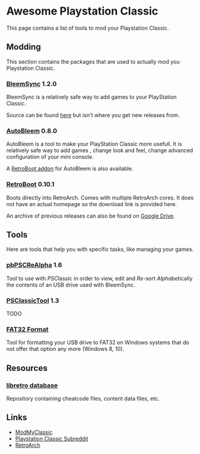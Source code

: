 # Awesome Playstation Classic
This page contains a list of tools to mod your Playstation Classic.

## Modding
This section contains the packages that are used to actually mod you Playstation Classic.

### [BleemSync](https://modmyclassic.com/bleemsync/) 1.2.0
BleemSync is a relatively safe way to add games to your PlayStation Classic.

Source can be found [here](https://github.com/pathartl/BleemSync) but isn't where you get new releases from.

### [AutoBleem](https://github.com/screemerpl/cbleemsync) 0.8.0
AutoBleem is a tool to make your PlayStation Classic more usefull. It is relatively safe way to add games , change look and feel, change advanced configuration of your mini console.

A [RetroBoot addon](https://drive.google.com/open?id=10eHLDwBr4IXUPhvkX6EWaor8h4amUadK) for AutoBleem is also available.

### [RetroBoot](https://drive.google.com/open?id=1Bv23T4xbCBzHUZr5AbaXGS5IiQybWhnh) 0.10.1
Boots directly into RetroArch. Comes with multiple RetroArch cores.
It does not have an actual homepage so the download link is provided here.

An archive of previous releases can also be found on [Google Drive](https://drive.google.com/drive/folders/1WafO7d9th03PLPdxJnhOEHyxkwfHgYvZ?usp=sharing).

## Tools
Here are tools that help you with specific tasks, like managing your games.

### [pbPSCReAlpha](https://github.com/pascl/pbPSCReAlpha) 1.6
Tool to use with *PSC*lassic in order to view, edit and *Re*-sort *Alpha*betically the contents of an USB drive used with BleemSync.

### [PSClassicTool](https://github.com/elierodrigue/PSClassicTool) 1.3
TODO

### [FAT32 Format](http://www.ridgecrop.demon.co.uk/index.htm?guiformat.htm)
Tool for formatting your USB drive to FAT32 on Windows systems that do not offer that option any more (Windows 8, 10).

## Resources

### [libretro database](https://github.com/libretro/libretro-database)
Repository containing cheatcode files, content data files, etc.

## Links
* [ModMyClassic](https://modmyclassic.com/)
* [Playstation Classic Subreddit](https://www.reddit.com/r/PlaystationClassic/)
* [RetroArch](https://www.retroarch.com/)
